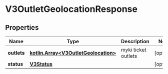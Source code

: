 # V3OutletGeolocationResponse

## Properties
Name | Type | Description | Notes
------------ | ------------- | ------------- | -------------
**outlets** | [**kotlin.Array&lt;V3OutletGeolocation&gt;**](V3OutletGeolocation.md) | myki ticket outlets |  [optional]
**status** | [**V3Status**](V3Status.md) |  |  [optional]
